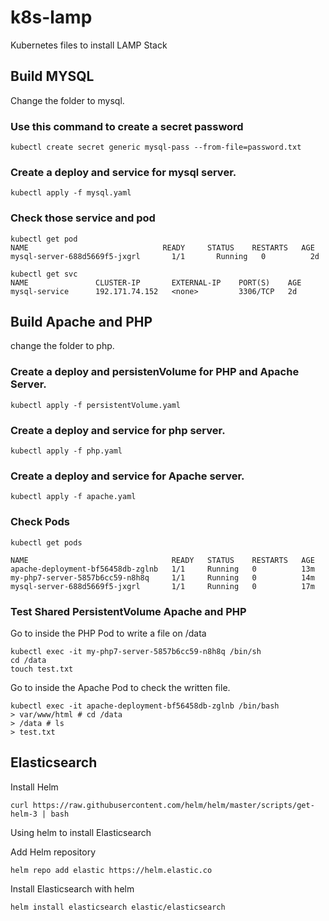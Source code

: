 # k8s-lamp
Kubernetes files to install LAMP Stack

## Build MYSQL

Change the folder to mysql.
### Use this command to create a secret password
```
kubectl create secret generic mysql-pass --from-file=password.txt
```
### Create a deploy and service for mysql server.
```
kubectl apply -f mysql.yaml
```
### Check those service and pod 
```
kubectl get pod
NAME                              READY     STATUS    RESTARTS   AGE
mysql-server-688d5669f5-jxgrl       1/1       Running   0          2d

kubectl get svc
NAME               CLUSTER-IP       EXTERNAL-IP    PORT(S)    AGE
mysql-service      192.171.74.152   <none>         3306/TCP   2d
```
## Build Apache and PHP
change the folder to php.

### Create a deploy and persistenVolume for PHP and Apache Server.
```
kubectl apply -f persistentVolume.yaml
```
### Create a deploy and service for php server.
```
kubectl apply -f php.yaml
```

### Create a deploy and service for Apache server.
```
kubectl apply -f apache.yaml
```

### Check Pods
```
kubectl get pods
```

```
NAME                                READY   STATUS    RESTARTS   AGE
apache-deployment-bf56458db-zglnb   1/1     Running   0          13m
my-php7-server-5857b6cc59-n8h8q     1/1     Running   0          14m
mysql-server-688d5669f5-jxgrl       1/1     Running   0          17m
```

### Test Shared PersistentVolume Apache and PHP

Go to inside the PHP Pod to write a file on /data
```
kubectl exec -it my-php7-server-5857b6cc59-n8h8q /bin/sh
cd /data
touch test.txt
```

Go to inside the Apache Pod to check the written file.
```
kubectl exec -it apache-deployment-bf56458db-zglnb /bin/bash
> var/www/html # cd /data
> /data # ls
> test.txt
```

## Elasticsearch

Install Helm
```
curl https://raw.githubusercontent.com/helm/helm/master/scripts/get-helm-3 | bash
```

Using helm to install Elasticsearch

Add Helm repository
```
helm repo add elastic https://helm.elastic.co
```

Install Elasticsearch with helm
```
helm install elasticsearch elastic/elasticsearch
```
